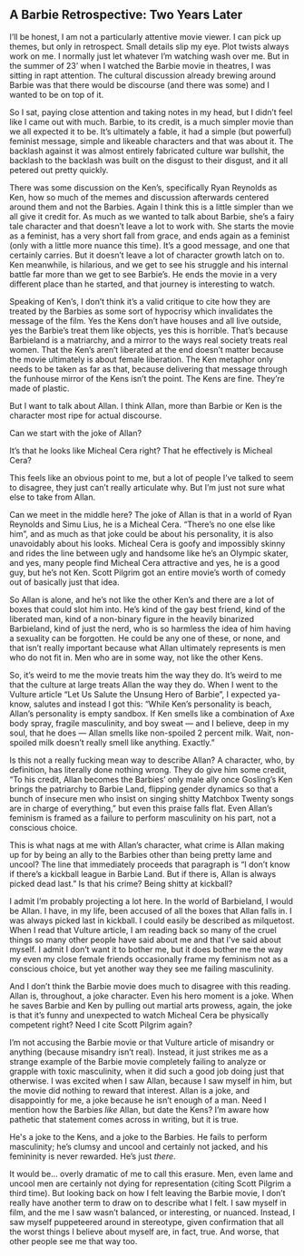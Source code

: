 ## A Barbie Retrospective: Two Years Later

I’ll be honest, I am not a particularly attentive movie viewer. I can pick up themes, but only in retrospect. Small details slip my eye. Plot twists always work on me. I normally just let whatever I’m watching wash over me. But in the summer of 23’ when I watched the Barbie movie in theatres, I was sitting in rapt attention. The cultural discussion already brewing around Barbie was that there would be discourse (and there was some) and I wanted to be on top of it. 

So I sat, paying close attention and taking notes in my head, but I didn’t feel like I came out with much. Barbie, to its credit, is a much simpler movie than we all expected it to be. It’s ultimately a fable, it had a simple (but powerful) feminist message, simple and likeable characters and that was about it. The backlash against it was almost entirely fabricated culture war bullshit, the backlash to the backlash was built on the disgust to their disgust, and it all petered out pretty quickly. 

There was some discussion on the Ken’s, specifically Ryan Reynolds as Ken, how so much of the memes and discussion afterwards centered around them and not the Barbies. Again I think this is a little simpler than we all give it credit for. As much as we wanted to talk about Barbie, she’s a fairy tale character and that doesn’t leave a lot to work with. She starts the movie as a feminist, has a very short fall from grace, and ends again as a feminist (only with a little more nuance this time). It’s a good message, and one that certainly carries. But it doesn’t leave a lot of character growth latch on to. Ken meanwhile, is hilarious, and we get to see his struggle and his internal battle far more than we get to see Barbie’s. He ends the movie in a very different place than he started, and that journey is interesting to watch. 

Speaking of Ken’s, I don’t think it’s a valid critique to cite how they are treated by the Barbies as some sort of hypocrisy which invalidates the message of the film. Yes the Kens don’t have houses and all live outside, yes the Barbie’s treat them like objects, yes this is horrible. That’s because Barbieland is a matriarchy, and a mirror to the ways real society treats real women. That the Ken’s aren’t liberated at the end doesn’t matter because the movie ultimately is about female liberation. The Ken metaphor only needs to be taken as far as that, because delivering that message through the funhouse mirror of the Kens isn’t the point. The Kens are fine. They’re made of plastic.

But I want to talk about Allan. I think Allan, more than Barbie or Ken is the character most ripe for actual discourse. 

Can we start with the joke of Allan? 

It’s that he looks like Micheal Cera right? That he effectively is Micheal Cera?

This feels like an obvious point to me, but a lot of people I’ve talked to seem to disagree, they just can’t really articulate why. But I’m just not sure what else to take from Allan.

Can we meet in the middle here? The joke of Allan is that in a world of Ryan Reynolds and Simu Lius, he is a Micheal Cera. “There’s no one else like him”, and as much as that joke could be about his personality, it is also unavoidably about his looks. Micheal Cera is goofy and impossibly skinny and rides the line between ugly and handsome like he’s an Olympic skater, and yes, many people find Micheal Cera attractive and yes, he is a good guy, but he’s not Ken. Scott Pilgrim got an entire movie’s worth of comedy out of basically just that idea.  

So Allan is alone, and he’s not like the other Ken’s and there are a lot of boxes that could slot him into. He’s kind of the gay best friend, kind of the liberated man, kind of a non-binary figure in the heavily binarized Barbieland, kind of just the nerd, who is so harmless the idea of him having a sexuality can be forgotten. He could be any one of these, or none, and that isn’t really important because what Allan ultimately represents is men who do not fit in. Men who are in some way, not like the other Kens.

So, it’s weird to me the movie treats him the way they do. It’s weird to me that the culture at large treats Allan the way they do. When I went to the Vulture article “Let Us Salute the Unsung Hero of Barbie”, I expected ya-know, salutes and instead I got this: “While Ken’s personality is beach, Allan’s personality is empty sandbox. If Ken smells like a combination of Axe body spray, fragile masculinity, and boy sweat — and I believe, deep in my soul, that he does — Allan smells like non-spoiled 2 percent milk. Wait, non-spoiled milk doesn’t really smell like anything. Exactly.” 

Is this not a really fucking mean way to describe Allan? A character, who, by definition, has literally done nothing wrong. They do give him some credit, “To his credit, Allan becomes the Barbies’ only male ally once Gosling’s Ken brings the patriarchy to Barbie Land, flipping gender dynamics so that a bunch of insecure men who insist on singing shitty Matchbox Twenty songs are in charge of everything,” but even this praise falls flat. Even Allan’s feminism is framed as a failure to perform masculinity on his part, not a conscious choice. 

This is what nags at me with Allan’s character, what crime is Allan making up for by being an ally to the Barbies other than being pretty lame and uncool? The line that immediately proceeds that paragraph is “I don’t know if there’s a kickball league in Barbie Land. But if there is, Allan is always picked dead last.” Is that his crime? Being shitty at kickball?

I admit I’m probably projecting a lot here. In the world of Barbieland, I would be Allan. I have, in my life, been accused of all the boxes that Allan falls in. I was always picked last in kickball. I could easily be described as milquetost. When I read that Vulture article, I am reading back so many of the cruel things so many other people have said about me and that I’ve said about myself. I admit I don’t want it to bother me, but it does bother me the way my even my close female friends occasionally frame my feminism not as a conscious choice, but yet another way they see me failing masculinity. 

And I don’t think the Barbie movie does much to disagree with this reading. Allan is, throughout, a joke character. Even his hero moment is a joke. When he saves Barbie and Ken by pulling out martial arts prowess, again, the joke is that it’s funny and unexpected to watch Micheal Cera be physically competent right? Need I cite Scott Pilgrim again? 

I’m not accusing the Barbie movie or that Vulture article of misandry or anything (because misandry isn’t real). Instead, it just strikes me as a strange example of the Barbie movie completely failing to analyze or grapple with toxic masculinity, when it did such a good job doing just that otherwise. I was excited when I saw Allan, because I saw myself in him, but the movie did nothing to reward that interest. Allan is a joke, and disappointly for me, a joke because he isn’t enough of a man. Need I mention how the Barbies *like* Allan, but date the Kens? I’m aware how pathetic that statement comes across in writing, but it is true. 

He's a joke to the Kens, and a joke to the Barbies. He fails to perform masculinity; he’s clumsy and uncool and certainly not jacked, and his femininity is never rewarded. He’s just *there*. 

It would be... overly dramatic of me to call this erasure. Men, even lame and uncool men are certainly not dying for representation (citing Scott Pilgrim a third time). But looking back on how I felt leaving the Barbie movie, I don’t really have another term to draw on to describe what I felt. I saw myself in film, and the me I saw wasn’t balanced, or interesting, or nuanced. Instead, I saw myself puppeteered around in stereotype, given confirmation that all the worst things I believe about myself are, in fact, true. And worse, that other people see me that way too. 
